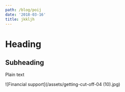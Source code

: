```yaml
---
path: /blog/poij
date: '2018-03-16'
title: jkkljh
---
```

# Heading

## Subheading

Plain text

![Financial support](/assets/getting-cut-off-04 (10).jpg)
